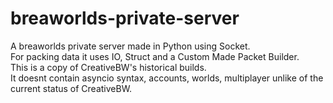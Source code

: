 # breaworlds-private-server
A breaworlds private server made in Python using Socket. <br />
For packing data it uses IO, Struct and a Custom Made Packet Builder. <br />
This is a copy of CreativeBW's historical builds. <br />
It doesnt contain asyncio syntax, accounts, worlds, multiplayer unlike of the current status of CreativeBW. <br />
